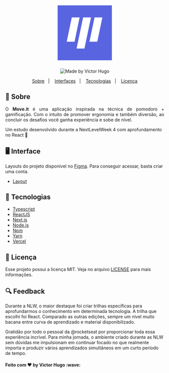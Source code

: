 <h1 align="center">
    <img alt="Move.it" src=".github/moveit.png"/>
</h1>

<p align="center">
  <img alt="Made by Victor Hugo" src="https://img.shields.io/badge/made%20by- VICTOR HUGO -%15C3D6?style=flat-square&color=5965e0&labelColor=000"><br/>
</p>

<p align="center">
  <a href="#sobre">Sobre</a>&nbsp;&nbsp;&nbsp;|&nbsp;&nbsp;&nbsp;
  <a href="#interface">Interfaces</a>&nbsp;&nbsp;&nbsp;|&nbsp;&nbsp;&nbsp;
  <a href="#tecnologias">Tecnologias</a>&nbsp;&nbsp;&nbsp;|&nbsp;&nbsp;&nbsp;
  <a href="#licença">Licença</a>
</p>

## 🔖 Sobre

<p align="justify">
O <b>Move.it</b> é uma aplicação inspirada na técnica de pomodoro + gamificação. Com o intuito de promover ergonomia e também diversão, ao concluir os desafios você ganha experiência e sobe de nível.

Um estudo desenvolvido durante a NextLevelWeek 4 com aprofundamento no React 💜

</p>

## 🖥️ Interface

Layouts do projeto disponível no [Figma](http://figma.com/).
Para conseguir acessar, basta criar uma conta.

- [Layout](https://www.figma.com/file/g7UTyvCNMAGns43nLGFqlo/Move.it-1.0?node-id=160%3A2761)

## 🚀 Tecnologias

- [Typescript](https://www.typescriptlang.org/)
- [ReactJS](https://reactjs.org/)
- [Next.js](https://nextjs.org/)
- [Node.js](https://nodejs.org/en/)
- [Npm](https://www.npmjs.com/)
- [Yarn](https://yarnpkg.com/)
- [Vercel](https://vercel.com/)

## 📝 Licença

Esse projeto possui a licença MIT. Veja no arquivo [LICENSE](LICENSE.md) para mais informações.

## 🔍 Feedback

Durante a NLW, o maior destaque foi criar trilhas específicas para aprofundarmos o conhecimento em determinada tecnologia. A trilha que escolhi foi React. Comparado as outras edições, sempre um nível muito bacana entre curva de aprendizado e material disponibilizado.

Gratidão por todo o pessoal da @rocketseat por proporcionar toda essa experiência incrível. Para minha jornada, o ambiente criado durante as NLW sem dúvidas me impulsionam em continuar focado no que realmente importa e produzir vários aprendizados simultâneos em um curto período de tempo.

<h4>Feito com ♥ by Victor Hugo :wave:</h4>
